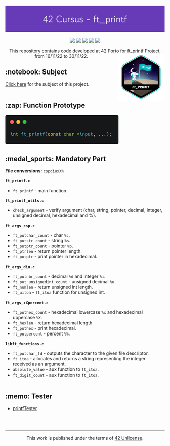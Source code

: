 <p align="center">
  <img src="https://github.com/lbordonal/lbordonal/blob/main/.images/42_Cursus_-_ft_printf.png">
</p>

<p align="center">
	<img src="https://img.shields.io/badge/score-100%20%2F%20100-success?style=flat-square" />
	<img src="https://img.shields.io/github/languages/code-size/lbordonal/01-ft_printf?style=flat-square" />
	<img src="https://img.shields.io/github/languages/count/lbordonal/01-ft_printf?style=flat-square" />
	<img src="https://img.shields.io/github/languages/top/lbordonal/01-ft_printf?style=flat-square" />
	<img src="https://img.shields.io/github/last-commit/lbordonal/01-ft_printf?style=flat-square" />
</p>

<p align="center">
This repository contains code developed at 42 Porto for ft_printf Project, from 16/11/22 to 30/11/22.

<img src="https://github.com/lbordonal/lbordonal/blob/main/.42_badges/ft_printfe.png" align="right" />
<h2>
	 :notebook: Subject
</h2>
<a href="https://github.com/lbordonal/01-ft_printf/blob/main/Subject/en.subject.pdf">Click here</a> for the subject of this project.
<br /><br />

<h2 align="left">
	:zap: Function Prototype
</h2>
<p align="left">
  <img src="https://github.com/lbordonal/lbordonal/blob/main/.images/ft_printf_function.png">
</p>



<h2 align="left">
	:medal_sports: Mandatory Part
</h2>

**File conversions:** ```cspdiuxX%```

**`ft_printf.c`**
* `ft_printf` - main function.

**`ft_printf_utils.c`**
* `check_argument` - verify argument (char, string, pointer, decimal, integer, unsigned decimal, hexadecimal and %).

**`ft_args_csp.c`**
* `ft_putchar_count` - char ``` %c ```.
* `ft_putstr_count` - string  ``` %s ```.
* `ft_putptr_count` - pointer ``` %p ```.
* `ft_ptrlen` - return pointer length.
* `ft_putptr` - print pointer in hexadecimal.

**`ft_args_diu.c`**
* `ft_putnbr_count` - decimal ``` %d ``` and integer ``` %i ```.
* `ft_put_unsignedint_count` - unsigned decimal ``` %u ```.
* `ft_numlen` - return unsigned int length.
* `ft_uitoa` - ``` ft_itoa ``` function for unsigned int.

**`ft_args_xXpercent.c`**
* `ft_puthex_count` - hexadecimal lowercase ``` %x ``` and hexadecimal uppercase ``` %X ```.
* `ft_hexlen` - return hexadecimal length.
* `ft_puthex` - print hexadecimal.
* `ft_putpercent` - percent ``` %% ```.

**`libft_functions.c`**
* `ft_putchar_fd` - outputs the character to the given file descriptor.
* `ft_itoa` - allocates and returns a string representing the integer received as an argument.
* `absolute_value` - aux function to ``` ft_itoa ```.
* `ft_digit_count` - aux function to ``` ft_itoa ```.
<br /><br />

<h2 align="left">
	:memo: Tester
</h2>

- [printfTester][1]

[1]: https://github.com/Tripouille/printfTester

<br />
<br />
<hr/>
<p align="center">
This work is published under the terms of <a href="https://github.com/gcamerli/42unlicense">42 Unlicense</a>.
</p>
